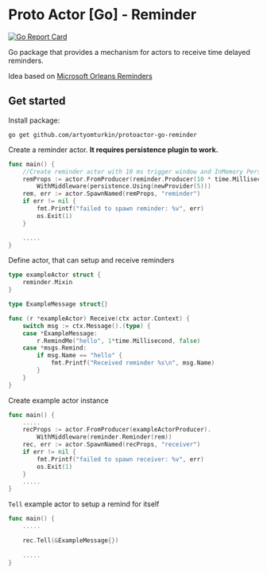 # Proto Actor [Go] - Reminder

[![Go Report Card](https://goreportcard.com/badge/github.com/artyomturkin/protoactor-go-reminder)](https://goreportcard.com/report/github.com/artyomturkin/protoactor-go-reminder)

Go package that provides a mechanism for actors to receive time delayed reminders.

Idea based on [Microsoft Orleans Reminders](https://dotnet.github.io/orleans/Documentation/Core-Features/Timers-and-Reminders.html)

## Get started

Install package:

```
go get github.com/artyomturkin/protoactor-go-reminder
```

Create a reminder actor. **It requires persistence plugin to work.**

```go
func main() {
	//Create reminder actor with 10 ms trigger window and InMemory Persistence store
	remProps := actor.FromProducer(reminder.Producer(10 * time.Millisecond)).
		WithMiddleware(persistence.Using(newProvider(5)))
	rem, err := actor.SpawnNamed(remProps, "reminder")
	if err != nil {
		fmt.Printf("failed to spawn reminder: %v", err)
		os.Exit(1)
	}

	.....
}
```

Define actor, that can setup and receive reminders
```go
type exampleActor struct {
	reminder.Mixin
}

type ExampleMessage struct{}

func (r *exampleActor) Receive(ctx actor.Context) {
	switch msg := ctx.Message().(type) {
	case *ExampleMessage:
		r.RemindMe("hello", 1*time.Millisecond, false)
	case *msgs.Remind:
		if msg.Name == "hello" {
			fmt.Printf("Received reminder %s\n", msg.Name)
		}
	}
}
```

Create example actor instance
```go
func main() {
	.....
	recProps := actor.FromProducer(exampleActorProducer).
		WithMiddleware(reminder.Reminder(rem))
	rec, err := actor.SpawnNamed(recProps, "receiver")
	if err != nil {
		fmt.Printf("failed to spawn receiver: %v", err)
		os.Exit(1)
	}
	.....
}
```

`Tell` example actor to setup a remind for itself
```go
func main() {
	.....

	rec.Tell(&ExampleMessage{})
	
	.....
}
```